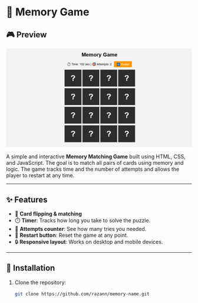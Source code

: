 # 🧠 Memory Game

## 🎮 Preview

![Game Screenshot](https://github.com/razannbudair/memory-game/blob/main/secreenshot.png)

A simple and interactive **Memory Matching Game** built using HTML, CSS, and JavaScript. The goal is to match all pairs of cards using memory and logic. The game tracks time and the number of attempts and allows the player to restart at any time.

---

## ✨ Features

- 🧩 **Card flipping & matching**
- ⏱️ **Timer**: Tracks how long you take to solve the puzzle.
- 🎯 **Attempts counter**: See how many tries you needed.
- 🔁 **Restart button**: Reset the game at any point.
- 🔒 **Responsive layout**: Works on desktop and mobile devices.

---

## 🚀 Installation

1. Clone the repository:
   ```bash
   git clone https://github.com/razann/memory-name.git


